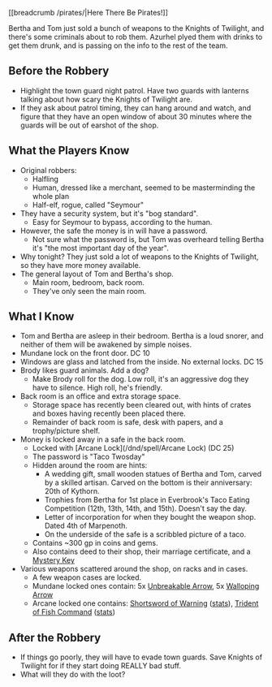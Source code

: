 [[breadcrumb /pirates/|Here There Be Pirates!]]

Bertha and Tom just sold a bunch of weapons to the Knights of Twilight, and there's some criminals about to rob them. Azurhel plyed them with drinks to get them drunk, and is passing on the info to the rest of the team.

## Before the Robbery

* Highlight the town guard night patrol. Have two guards with lanterns talking about how scary the Knights of Twilight are.
* If they ask about patrol timing, they can hang around and watch, and figure that they have an open window of about 30 minutes where the guards will be out of earshot of the shop.

## What the Players Know

* Original robbers:
  * Halfling
  * Human, dressed like a merchant, seemed to be masterminding the whole plan 
  * Half-elf, rogue, called "Seymour"
* They have a security system, but it's "bog standard".
  * Easy for Seymour to bypass, according to the human. 
* However, the safe the money is in will have a password. 
  * Not sure what the password is, but Tom was overheard telling Bertha it's "the most important day of the year".
* Why tonight? They just sold a lot of weapons to the Knights of Twilight, so they have more money available.
* The general layout of Tom and Bertha's shop.
  * Main room, bedroom, back room. 
  * They've only seen the main room.

## What I Know

* Tom and Bertha are asleep in their bedroom. Bertha is a loud snorer, and neither of them will be awakened by simple noises.
* Mundane lock on the front door. DC 10
* Windows are glass and latched from the inside. No external locks. DC 15
* Brody likes guard animals. Add a dog?
  * Make Brody roll for the dog. Low roll, it's an aggressive dog they have to silence. High roll, he's friendly.
* Back room is an office and extra storage space.
  * Storage space has recently been cleared out, with hints of crates and boxes having recently been placed there.
  * Remainder of back room is safe, desk with papers, and a trophy/picture shelf.
* Money is locked away in a safe in the back room.
  * Locked with [Arcane Lock](/dnd/spell/Arcane Lock) (DC 25)
  * The password is "Taco Twosday"
  * Hidden around the room are hints:
    * A wedding gift, small wooden statues of Bertha and Tom, carved by a skilled artisan. Carved on the bottom is their anniversary: 20th of Kythorn.
    * Trophies from Bertha for 1st place in Everbrook's Taco Eating Competition (12th, 13th, 14th, and 15th). Doesn't say the day.
    * Letter of incorporation for when they bought the weapon shop. Dated 4th of Marpenoth.
    * On the underside of the safe is a scribbled picture of a taco.
  * Contains ~300 gp in coins and gems.
  * Also contains deed to their shop, their marriage certificate, and a [Mystery Key](/dnd/equipment/magic-item/mystery-key)
* Various weapons scattered around the shop, on racks and in cases.
  * A few weapon cases are locked.
  * Mundane locked ones contain: 5x [Unbreakable Arrow](/dnd/equipment/magic-item/unbreakable-arrow), 5x [Walloping Arrow](/dnd/equipment/magic-item/walloping-ammunition)
  * Arcane locked one contains: [Shortsword of Warning](^https://www.outfit4events.com/runtime/cache/images/redesignProductFull/uc-kr0066-mec-mithrokil-kit-rae.jpg) ([stats](/dnd/equipment/magic-item/weapon-of-warning)), [Trident of Fish Command](^https://www.dndbeyond.com/avatars/thumbnails/7/456/1000/1000/636284778789975330.jpeg) ([stats](/dnd/equipment/magic-item/trident-of-fish-command))

## After the Robbery

* If things go poorly, they will have to evade town guards. Save Knights of Twilight for if they start doing REALLY bad stuff.
* What will they do with the loot?
